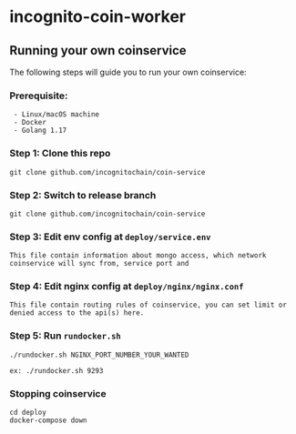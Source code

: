 # incognito-coin-worker


## Running your own coinservice

The following steps will guide you to run your own coinservice:

### Prerequisite:
```
 - Linux/macOS machine
 - Docker
 - Golang 1.17
```

### Step 1: Clone this repo
```
git clone github.com/incognitochain/coin-service
```
### Step 2: Switch to release branch
```
git clone github.com/incognitochain/coin-service
```
### Step 3: Edit env config at `deploy/service.env`
```
This file contain information about mongo access, which network coinservice will sync from, service port and
```
### Step 4: Edit nginx config at `deploy/nginx/nginx.conf`
```
This file contain routing rules of coinservice, you can set limit or denied access to the api(s) here.
```
### Step 5: Run `rundocker.sh`
```
./rundocker.sh NGINX_PORT_NUMBER_YOUR_WANTED

ex: ./rundocker.sh 9293
```

### Stopping coinservice
```
cd deploy
docker-compose down
```